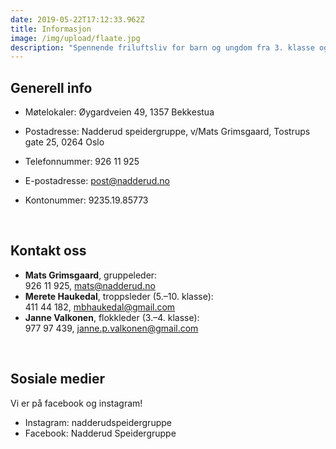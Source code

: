 ```yaml
---
date: 2019-05-22T17:12:33.962Z
title: Informasjon
image: /img/upload/flaate.jpg
description: "Spennende friluftsliv for barn og ungdom fra 3. klasse og oppover. Vi er en aktiv speidergruppe med ca. 100 medlemmer som dekker området Nadderud, Bekkestua, Hosle, Eikeli og Haslum."
---
```

## Generell info
- Møtelokaler:
  Øygardveien 49, 1357 Bekkestua

- Postadresse:
  Nadderud speidergruppe, v/Mats Grimsgaard,
  Tostrups gate 25, 0264 Oslo

- Telefonnummer:
  926 11 925
- E-postadresse:
  [post@nadderud.no](mailto:post@nadderud.no)
- Kontonummer:
  9235.19.85773  
  
&nbsp;

## Kontakt oss

- __Mats Grimsgaard__, gruppeleder:  
  926 11 925, mats@nadderud.no  
- __Merete Haukedal__, troppsleder (5.–10. klasse):  
  411 44 182, mbhaukedal@gmail.com  
- __Janne Valkonen__, flokkleder (3.–4. klasse):  
  977 97 439, janne.p.valkonen@gmail.com

&nbsp;

## Sosiale medier
Vi er på facebook og instagram!
- Instagram: nadderudspeidergruppe
- Facebook: Nadderud Speidergruppe

